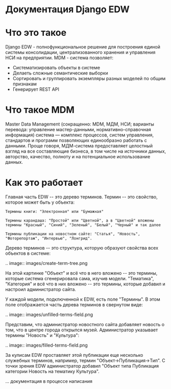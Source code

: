 Документация Django EDW
=======================


Что это такое
=============

Django EDW - полнофункциональное решение для построения единой системы консолидации, централизованного хранения и управления НСИ на предприятии. MDM - система позволяет:

- Систематизировать объекты в системе 
- Делаеть сложные семантические выборки
- Сортировать и группировать экземпляры разных моделей по общим признакам
- Генерирует REST API

Что такое MDM
=============

Master Data Management (сокращенно: MDM, МДМ, НСИ; варианты перевода: управление мастер-данными, нормативно-справочная информация) система — комплекс процессов, систем управления, стандартов и программ позволяющих единообразно работать с данными. Проще говоря, МДМ-система предоставляет целостный взгляд на все составляющие бизнеса, в том числе на источники данных, авторство, качество, полноту и на потенциальное использование данных.


Как это работает
================

Главная часть EDW -- это дерево терминов. Термин -- это свойство, которое может быть у объекта:

    Термины книги: "Электронная" или "Бумажная"
    
    Термины карандаша: "Простой" или "Цветной", а в "Цветной" вложены термины "Красный", "Синий", "Зеленый", "Белый", "Черный" и так далее

    Термины публикации на новостном сайте: "Статья", "Новость", "Фоторепортаж", "Интервью", "Лонгрид".

Дерево терминов -- это структура, которую образуют свойства всех объектов в системе:

.. image:: images/create-term-tree.png

На этой картинке "Объект" и всё что в него вложено -- это термины, которые система сгенерировала сама, изучив модели. "Тематика", "Категория" и всё что в них вложено -- это термины, которые добавил и настроил администратор сайта.

У каждой модели, подключенной к EDW, есть поле "Термины". В этом поле отображается часть дерева терминов в свернутом виде:

.. image:: images/unfilled-terms-field.png

Представим, что администратор новостного сайта добавляет новость о том, что в центре города открылся музей. Администратор указывает термины "Новость" и "Культура":

.. image:: images/filled-terms-field.png

За кулисам EDW проставляет этой публикации еще несколько служебных терминов, например, термин "Объект->Публикация->Тип". С точки зрения EDW администратор добавил "Объект типа Публикация категории Новость на тематику Культура". 

... документация в процессе написания

